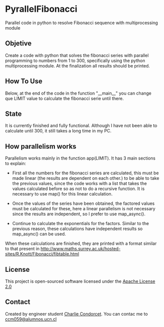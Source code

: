 # PyrallelFibonacci
Parallel code in python to resolve Fibonacci sequence with multiprocessing module


## Objetive
Create a code with python that solves the fibonacci series with parallel programming to numbers from 1 to 300, specifically using the python multiprocessing module. At the finalization all results should be printed.


## How To Use
Below, at the end of the code in the function "\_\_main\_\_" you can change que LIMIT value to calculate the fibonacci serie until there.


## State
It is currently finished and fully functional. Although I have not been able to calculate until 300, it still takes a long time in my PC.


## How parallelism works
Parallelism works mainly in the function app(LIMIT). It has 3 main sections to explain:
- First all the numbers for the fibonacci series are calculated, this must be made linear (the results are dependent on each other.) to be able to take the previous values, since the code works with a list that takes the values calculated before so as not to do a recursive function. It is necessary to use map() for this linear calculation.

- Once the values of the series have been obtained, the factored values must be calculated for these, here a linear parallelism is not necessary since the results are independent, so I prefer to use map_async().

- Continue to calculate the exponentials for the factors. Similar to the previous reason, these calculations have independent results so map_async() can be used.

When these calculations are finished, they are printed with a format similar to that present in http://www.maths.surrey.ac.uk/hosted-sites/R.Knott/Fibonacci/fibtable.html


##  License
This project is open-sourced software licensed under the [Apache License 2.0](https://www.apache.org/licenses/LICENSE-2.0)


##  Contact
Created by engineer student [Charlie Condorcet](https://github.com/charliecondorcet). You can contac me to <ccm059@alumnos.ucn.cl>